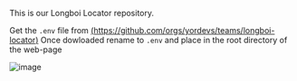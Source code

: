 This is our Longboi Locator repository.

Get the `.env` file from [(https://github.com/orgs/yordevs/teams/longboi-locator)](https://github.com/orgs/yordevs/teams/longboi-locator/discussions/5)
Once dowloaded rename to `.env` and place in the root directory of the web-page 

![image](https://user-images.githubusercontent.com/51520004/203133259-a726710b-a022-411f-b7df-285a4360572e.png)
